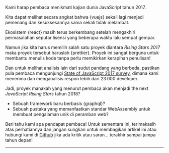 Kami harap pembaca menikmati kajian dunia JavaScript tahun 2017. 

Kita dapat melihat secara angkat bahwa {vuejs} sekali lagi menjadi pemenang dan kesuksesannya sama sekali tidak melambat.

Ekosistem {react} masih terus berkembang setelah mengakhiri permasalahan seputar lisensi yang beberapa waktu lalu sempat gempar.

Namun jika kita harus memilih salah satu proyek diantara _Rising Stars 2017_ maka proyek tersebut haruslah {prettier}. Proyek ini sangat berguna untuk membantu menulis kode tanpa perlu memikirkan kerapihan penulisan!

Dan untuk melihat analisis lain dari sudut pandang yang berbeda, pastikan pula pembaca mengunjungi [State of JavaScript 2017 survey](https://stateofjs.com/), dimana kami menerima dan menganalisis respon lebih dari 23.000 developer.

Jadi, proyek manakah yang menurut pembaca akan menjadi the next _JavaScript Rising Stars_ tahun 2018?

* Sebuah framework baru berbasis {graphql}?
* Sebuah pustaka yang memanfaatkan standar WebAssembly untuk membuat pengalaman unik di peramban web?

Beri tahu kami apa pendapat pembaca! Untuk sementara ini, terimakasih atas perhatiannya dan jangan sungkan untuk membagikan artikel ini atau hubungi kami di [Github](https://github.com/bestofjs/javascript-risingstars) jika ada kritik atau saran... terakhir sampai jumpa tahun depan!

---

